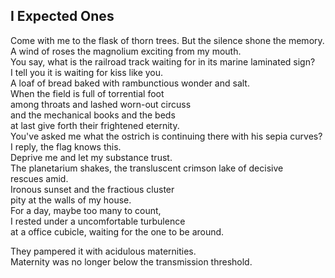 I Expected Ones
---------------
Come with me to the flask of thorn trees. But the silence shone the memory.  
A wind of roses the magnolium exciting from my mouth.  
You say, what is the railroad track waiting for in its marine laminated sign?  
I tell you it is waiting for kiss like you.  
A loaf of bread baked with rambunctious wonder and salt.  
When the field is full of torrential foot  
among throats and lashed worn-out circuss  
and the mechanical books and the beds  
at last give forth their frightened eternity.  
You've asked me what the ostrich is continuing there with his sepia curves?  
I reply, the flag knows this.  
Deprive me and let my substance trust.  
The planetarium shakes, the transluscent crimson lake of decisive  
rescues amid.  
Ironous sunset and the fractious cluster  
pity at the walls of my house.  
For a day, maybe too many to count,  
I rested under a uncomfortable turbulence  
at a office cubicle, waiting for the one to be around.  
  
They pampered it with acidulous maternities.  
Maternity was no longer below the transmission threshold.  
